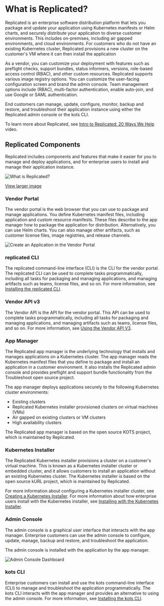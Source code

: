 # What is Replicated?

Replicated is an enterprise software distribution platform that lets you package and update your application using Kubernetes manifests or Helm charts, and securely distribute your application to diverse customer environments. This includes on-premises, including air gapped environments, and cloud environments. For customers who do not have an existing Kubernetes cluster, Replicated provisions a new cluster on the customer's VM where it can then install the application

As a vendor, you can customize your deployment with features such as preflight checks, support bundles, status informers, versions, role-based access control (RBAC), and other custom resources. Replicated supports various image registry options. You can customize the user-facing configuration screen and brand the admin console. Team management options include (RBAC), multi-factor authentication, enable auto-join, and use Google or SAML authentication.

End customers can manage, update, configure, monitor, backup and restore, and troubleshoot their application instance using either the Replicated admin console or the kots CLI.

To learn more about Replicated, see [Intro to Replicated: 20 Ways We Help](https://www.youtube.com/watch?v=2eOh7CofY3Q&t=779s) video.

## Replicated Components

Replicated includes components and features that make it easier for you to manage and deploy applications, and for enterprise users to install and manage their application instance.

![What is Replicated?](/images/what-is-replicated.png)

[View larger image](/images/what-is-replicated.png)

### Vendor Portal

The vendor portal is the web browser that you can use to package and manage applications. You define Kubernetes manifest files, including application and custom resource manifests. These files describe to the app manager how to package the application for distribution. Alternatively, you can use Helm charts. You can also manage other artifacts, such as customer license files, image registries, and release channels.

![Create an Application in the Vendor Portal](/images/guides/kots/create-application.png)

### replicated CLI

The replicated command-line interface (CLI) is the CLI for the vendor portal. The replicated CLI can be used to complete tasks programmatically, including all tasks for packaging and managing applications, and managing artifacts such as teams, license files, and so on. For more information, see [Installing the replicated CLI](/reference/replicated-cli-installing).

### Vendor API v3

The Vendor API is the API for the vendor portal. This API can be used to complete tasks programmatically, including all tasks for packaging and managing applications, and managing artifacts such as teams, license files, and so on. For more information, see [Using the Vendor API V3](/reference/vendor-api-using).

### App Manager

The Replicated app manager is the underlying technology that installs and manages applications on a Kubernetes cluster. The app manager reads the Kubernetes manifest files that you define to package and install an application in a customer environment. It also installs the Replicated admin console and provides preflight and support bundle functionality from the Troubleshoot open source project.

The app manager deploys applications securely to the following Kubernetes cluster environments:

- Existing clusters
- Replicated Kubernetes installer provisioned clusters on virtual machines (VMs)
- Air gapped on existing clusters or VM clusters
- High availability clusters

The Replicated app manager is based on the open source KOTS project, which is maintained by Replicated.

### Kubernetes Installer

The Replicated Kubernetes installer provisions a cluster on a customer's virtual machine. This is known as a Kubernetes installer cluster or embedded cluster, and it allows customers to install an application without an existing Kubernetes cluster. The Kubernetes installer is based on the open source kURL project, which is maintained by Replicated.

For more information about configuring a Kubernetes installer cluster, see [Creating a Kubernetes Installer](/vendor/packaging-embedded-kubernetes). For more information about how enterprise users install with the Kubernetes installer, see [Installing with the Kubernetes Installer](/enterprise/installing-embedded-cluster).

### Admin Console

The admin console is a graphical user interface that interacts with the app manager. Enterprise customers can use the admin console to configure, update, manage, backup and restore, and troubleshoot the application.

The admin console is installed with the application by the app manager.

![Admin Console Dashboard](/images/guides/kots/application.png)

### kots CLI

Enterprise customers can install and use the kots command-line interface (CLI) to manage and troubleshoot the application programmatically. The kots CLI interacts with the app manager and provides an alternative to using the admin console. For more information, see [Installing the kots CLI](/reference/kots-cli-getting-started).
